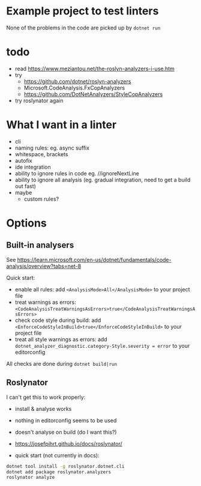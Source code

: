 # Example project to test linters

None of the problems in the code are picked up by `dotnet run`

# todo
- read https://www.meziantou.net/the-roslyn-analyzers-i-use.htm
- try
    - https://github.com/dotnet/roslyn-analyzers
    - Microsoft.CodeAnalysis.FxCopAnalyzers
    - https://github.com/DotNetAnalyzers/StyleCopAnalyzers
- try roslynator again

# What I want in a linter
- cli
- naming rules: eg. async suffix
- whitespace, brackets
- autofix
- ide integration
- ability to ignore rules in code eg. //ignoreNextLine
- ability to ignore all analysis (eg. gradual integration, need to get a build
  out fast)
- maybe
    - custom rules?

# Options
## Built-in analysers
See https://learn.microsoft.com/en-us/dotnet/fundamentals/code-analysis/overview?tabs=net-8

Quick start:

- enable all rules: add `<AnalysisMode>All</AnalysisMode>` to your project file
- treat warnings as errors:
  `<CodeAnalysisTreatWarningsAsErrors>true</CodeAnalysisTreatWarningsAsErrors>`
- check code style during build: add
  `<EnforceCodeStyleInBuild>true</EnforceCodeStyleInBuild>` to your project file
- treat all style warnings as errors: add
  `dotnet_analyzer_diagnostic.category-Style.severity = error` to your
  editorconfig

All checks are done during `dotnet build|run`

## Roslynator
I can't get this to work properly:
- install & analyse works
- nothing in editorconfig seems to be used
- doesn't analyse on build (do I want this?)

- https://josefpihrt.github.io/docs/roslynator/
- quick start (not currently in docs):
```sh
dotnet tool install -g roslynator.dotnet.cli
dotnet add package roslynator.analyzers
roslynator analyze
```
